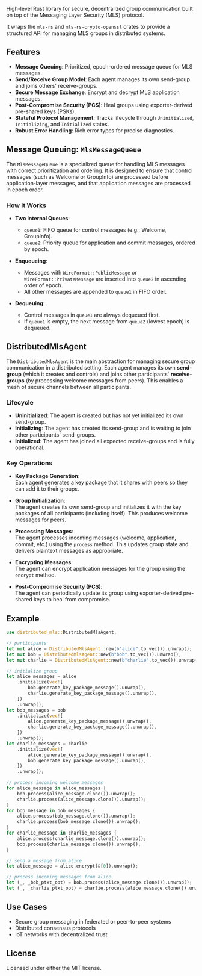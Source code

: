 High-level Rust library for secure, decentralized group communication
built on top of the Messaging Layer Security (MLS) protocol.

It wraps the `mls-rs` and `mls-rs-crypto-openssl`
crates to provide a structured API for managing MLS groups in distributed systems.

## Features

- **Message Queuing**: Prioritized, epoch-ordered message queue for MLS messages.
- **Send/Receive Group Model**: Each agent manages its own send-group and joins others' receive-groups.
- **Secure Message Exchange**: Encrypt and decrypt MLS application messages.
- **Post-Compromise Security (PCS)**: Heal groups using exporter-derived pre-shared keys (PSKs).
- **Stateful Protocol Management**: Tracks lifecycle through `Uninitialized`, `Initializing`, and `Initialized` states.
- **Robust Error Handling**: Rich error types for precise diagnostics.

## Message Queuing: `MlsMessageQueue`

The `MlsMessageQueue` is a specialized queue for handling MLS messages with correct prioritization and ordering. It is designed to ensure that control messages (such as Welcome or GroupInfo) are processed before application-layer messages, and that application messages are processed in epoch order.

### How It Works

- **Two Internal Queues**:
  - `queue1`: FIFO queue for control messages (e.g., Welcome, GroupInfo).
  - `queue2`: Priority queue for application and commit messages, ordered by epoch.

- **Enqueueing**:
  - Messages with `WireFormat::PublicMessage` or `WireFormat::PrivateMessage` are inserted into `queue2` in ascending order of epoch.
  - All other messages are appended to `queue1` in FIFO order.

- **Dequeuing**:
  - Control messages in `queue1` are always dequeued first.
  - If `queue1` is empty, the next message from `queue2` (lowest epoch) is dequeued.

## DistributedMlsAgent

The `DistributedMlsAgent` is the main abstraction for managing secure group communication in a distributed setting. Each agent manages its own **send-group** (which it creates and controls) and joins other participants' **receive-groups** (by processing welcome messages from peers). This enables a mesh of secure channels between all participants.

### Lifecycle

- **Uninitialized**: The agent is created but has not yet initialized its own send-group.
- **Initializing**: The agent has created its send-group and is waiting to join other participants' send-groups.
- **Initialized**: The agent has joined all expected receive-groups and is fully operational.

### Key Operations

- **Key Package Generation**:  
  Each agent generates a key package that it shares with peers so they can add it to their groups.

- **Group Initialization**:  
  The agent creates its own send-group and initializes it with the key packages of all participants (including itself). This produces welcome messages for peers.

- **Processing Messages**:  
  The agent processes incoming messages (welcome, application, commit, etc.) using the `process` method. This updates group state and delivers plaintext messages as appropriate.

- **Encrypting Messages**:  
  The agent can encrypt application messages for the group using the `encrypt` method.

- **Post-Compromise Security (PCS)**:  
  The agent can periodically update its group using exporter-derived pre-shared keys to heal from compromise.

## Example

```rust
use distributed_mls::DistributedMlsAgent;

// participants
let mut alice = DistributedMlsAgent::new(b"alice".to_vec()).unwrap();
let mut bob = DistributedMlsAgent::new(b"bob".to_vec()).unwrap();
let mut charlie = DistributedMlsAgent::new(b"charlie".to_vec()).unwrap();

// initialize group
let alice_messages = alice
    .initialize(vec![
        bob.generate_key_package_message().unwrap(),
        charlie.generate_key_package_message().unwrap(),
    ])
    .unwrap();
let bob_messages = bob
    .initialize(vec![
        alice.generate_key_package_message().unwrap(),
        charlie.generate_key_package_message().unwrap(),
    ])
    .unwrap();
let charlie_messages = charlie
    .initialize(vec![
        alice.generate_key_package_message().unwrap(),
        bob.generate_key_package_message().unwrap(),
    ])
    .unwrap();

// process incoming welcome messages
for alice_message in alice_messages {
    bob.process(alice_message.clone()).unwrap();
    charlie.process(alice_message.clone()).unwrap();
}
for bob_message in bob_messages {
    alice.process(bob_message.clone()).unwrap();
    charlie.process(bob_message.clone()).unwrap();
}
for charlie_message in charlie_messages {
    alice.process(charlie_message.clone()).unwrap();
    bob.process(charlie_message.clone()).unwrap();
}

// send a message from alice
let alice_message = alice.encrypt(&[0]).unwrap();

// process incoming messages from alice
let (_, _bob_ptxt_opt) = bob.process(alice_message.clone()).unwrap();
let (_, _charlie_ptxt_opt) = charlie.process(alice_message.clone()).unwrap();
```

## Use Cases

- Secure group messaging in federated or peer-to-peer systems
- Distributed consensus protocols
- IoT networks with decentralized trust

## License

Licensed under either the MIT license.
